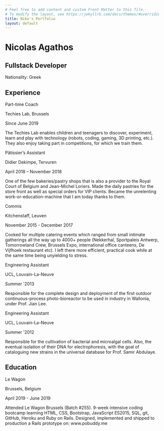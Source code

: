 ```yaml
---
# Feel free to add content and custom Front Matter to this file.
# To modify the layout, see https://jekyllrb.com/docs/themes/#overriding-theme-defaults
title: Niko's Portfolio
layout: default
---
```

<html>
  <head>
    <title>CV Nicolas Agathos</title>
    <meta name="description" content="Disco, previously known as Nicolas Jason Agathos or Nikolaos Iason Agathos, presents his first semi-proper attempt in webpage creation and styling.">
    <meta charset="utf-8">
  </head>
  <body>
    <div class="section" id="top-part">
      <div class="card photo col-8"></div>
      <div class="col-6" id="name-title-origin">
        <h1><strong>Nicolas Agathos</strong></h1>
        <div id="title">
          <h2>Fullstack Developer</h2>
        </div>
        <div id="origins">
          <p>Nationality: Greek</p>
        </div>
        <div id="links-contact">
          <a href="https://www.linkedin.com/in/nicolas-agathos/"><i class="fab fa-linkedin-in"></i></a>
          <a href="https://github.com/Disco-Chef"><i class="fab fa-github"></i></a>
          <a href="mailto: nicolas.agathos@gmail.com"><i class="fas fa-envelope"></i></a>
        </div>
      </div>
    </div>
    <div id="middle-part" class="section col-12">
      <div class="experience-education">
        <h2>Experience</h2>
        <div class="section past-work-or-education">
          <div class="what-when">
            <div class="title">
              <p>Part-time Coach</p>
            </div>
            <div class="location"><p>Techies Lab, Brussels</p>
            </div>
            <div class="date">
              <p>Since June 2019</p>
            </div>
          </div>
          <div class="section where">
            <p>The Techies Lab enables children and teenagers to discover, experiment, learn and play with technology (robots, coding, gaming, 3D printing, etc.). They also enjoy taking part in competitions, for which we train them.</p>
          </div>
        </div>
        <div class="section past-work-or-education">
          <div class="what-when">
            <div class="title">
              <p>Pâtissier’s Assistant</p>
            </div>
            <div class="location">
              <p>Didier Dekimpe, Tervuren</p>
            </div>
            <div class="date">
              <p>April 2018 – November 2018</p>
            </div>
          </div>
          <div class="section where">
            <p>One of the few bakeries/pastry shops that is also a provider to the Royal Court of Belgium and Jean-Michel Loriers. Made the daily pastries for the store front as well as special orders for VIP clients. Became the unrelenting work-or-education-machine that I am today thanks to them.</p>
          </div>
        </div>
        <div class="section past-work-or-education">
          <div class="what-when">
            <div class="title">
              <p>Commis</p>
            </div>
            <div class="location">
              <p>Kitchenstaff, Leuven</p>
            </div>
            <div class="date">
              <p>November 2015 - December 2017</p>
            </div>
          </div>
          <div class="section where">
            <p>Cooked for multiple catering events which ranged from small intimate gatherings all the way up to 4000+ people (Nekkerhal, Sportpaleis Antwerp, Tomorrowland Crew, Brussels Expo, international office canteens, De Vijfhoek restaurant etc). I left there more efficient, practical cook while at the same time being unyielding to stress.</p>
          </div>
        </div>
        <div class="section past-work-or-education">
          <div class="what-when">
            <div class="title">
              <p>Engineering Assistant</p>
            </div>
            <div class="location">
              <p>UCL, Louvain-La-Neuve</p>
            </div>
            <div class="date">
              <p>Summer '2013</p>
            </div>
          </div>
          <div class="section where">
            <p>Responsible for the complete design and deployment of the first outdoor continuous-process photo-bioreactor to be used in industry in Wallonia, under Prof. Jian Lee.</p>
          </div>
        </div>
        <div class="section past-work-or-education">
          <div class="what-when">
            <div class="title">
              <p>Engineering Assistant</p>
            </div>
            <div class="location">
              <p>UCL, Louvain-La-Neuve</p>
            </div>
            <div class="date">
              <p>Summer '2012</p>
            </div>
          </div>
          <div class="section where">
            <p>Responsible for the cultivation of bacterial and microalgal cells. Also, the eventual isolation of their DNA for electrophoresis, with the goal of cataloguing new strains in the universal database for Prof. Samir Abdulaye.</p>
          </div>
        </div>
      </div>
    </div>
    <div class="section" id="lower-part">
      <div class="experience-education">
        <h2>Education</h2>
      <div class="section past-work-or-education">
        <div class="what-when">
          <div class="title">
            <p>Le Wagon</p>
          </div>
          <div class="location">
            <p>Brussels, Belgium</p>
          </div>
          <div class="date">
            <p>April 2019 - June 2019</p>
          </div>
        </div>
        <div class="section where">
          <p>Attended Le Wagon Brussels (Batch #255). 9-week intensive coding bootcamp learning HTML, CSS, Bootstrap, JavaScript ES2015, SQL, git, GitHub, Heroku and Ruby on Rails. Designed, implemented and shipped to production a Rails prototype on: www.pobuddy.me
          </p>
        </div>
      </div>
      </div>
    </div>
  </body>
</html>
